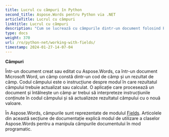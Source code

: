 ```yaml
---
title: Lucrul cu câmpuri în Python
second_title: Aspose.Words pentru Python via .NET
articleTitle: Lucrul cu câmpuri
linktitle: Lucrul cu câmpuri
description: "Cum se lucrează cu câmpurile dintr-un document folosind Python."
type: docs
weight: 370
url: /ro/python-net/working-with-fields/
timestamp: 2024-01-27-14-07-04
---
```


**Câmpuri**

Într-un document creat sau editat cu Aspose.Words, ca într-un document Microsoft Word, un câmp constă dintr-un cod de câmp și un rezultat de câmp. Codul câmpului este o instrucțiune despre modul în care rezultatul câmpului trebuie actualizat sau calculat. O aplicație care procesează un document și întâlnește un câmp ar trebui să interpreteze instrucțiunile conținute în codul câmpului și să actualizeze rezultatul câmpului cu o nouă valoare.

În Aspose.Words, câmpurile sunt reprezentate de modulul [Fields](https://reference.aspose.com/words/python-net/aspose.words.fields/). Articolele din această secțiune de documentație explică modul de utilizare a claselor Aspose.Words pentru a manipula câmpurile documentului în mod programatic.
